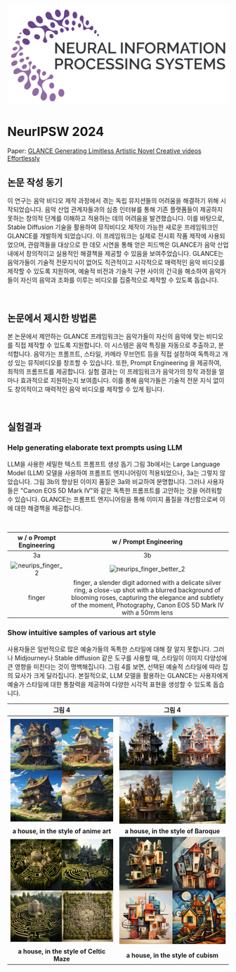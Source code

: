 
![](./Pasted_image_20240204215716.png)

# NeurIPSW 2024
Paper: [GLANCE Generating Limitless Artistic Novel Creative videos Effortlessly](https://drive.google.com/file/d/1mdxnDxBs-M8RNweu-pwALn0pFz84WWkl/view?usp=sharing)
<br>

## 논문 작성 동기

이 연구는 음악 비디오 제작 과정에서 겪는 독립 뮤지션들의 어려움을 해결하기 위해 시작되었습니다. 음악 산업 관계자들과의 심층 인터뷰를 통해 기존 플랫폼들이 제공하지 못하는 창의적 단계를 이해하고 적용하는 데의 어려움을 발견했습니다. 이를 바탕으로, Stable Diffusion 기술을 활용하여 뮤직비디오 제작이 가능한 새로운 프레임워크인 GLANCE를 개발하게 되었습니다. 이 프레임워크는 실제로 전시회 작품 제작에 사용되었으며, 관람객들을 대상으로 한 데모 시연을 통해 얻은 피드백은 GLANCE가 음악 산업 내에서 창의적이고 실용적인 해결책을 제공할 수 있음을 보여주었습니다. GLANCE는 음악가들이 기술적 전문지식이 없어도 직관적이고 시각적으로 매력적인 음악 비디오를 제작할 수 있도록 지원하며, 예술적 비전과 기술적 구현 사이의 간극을 해소하여 음악가들이 자신의 음악과 조화를 이루는 비디오를 집중적으로 제작할 수 있도록 돕습니다.

<br>

## 논문에서 제시한 방법론

본 논문에서 제안하는 GLANCE 프레임워크는 음악가들이 자신의 음악에 맞는 비디오를 직접 제작할 수 있도록 지원합니다. 이 시스템은 음악 특징을 자동으로 추출하고, 분석합니다. 음악가는 프롬프트, 스타일, 카메라 무브먼트 등을 직접 설정하여 독특하고 개성 있는 뮤직비디오를 창조할 수 있습니다. 또한, Prompt Engineering 을 제공하여, 최적의 프롬프트를 제공합니다. 실험 결과는 이 프레임워크가 음악가의 창작 과정을 얼마나 효과적으로 지원하는지 보여줍니다. 이를 통해 음악가들은 기술적 전문 지식 없이도 창의적이고 매력적인 음악 비디오를 제작할 수 있게 됩니다.


<br>

## 실험결과

###   Help generating elaborate text prompts using LLM

LLM을 사용한 세밀한 텍스트 프롬프트 생성 돕기 그림 3b에서는 Large Language Model (LLM) 모델을 사용하여 프롬프트 엔지니어링이 적용되었으나, 3a는 그렇지 않았습니다. 그림 3b의 향상된 이미지 품질은 3a와 비교하여 분명합니다. 그러나 사용자들은 "Canon EOS 5D Mark IV"와 같은 독특한 프롬프트를 고안하는 것을 어려워할 수 있습니다. GLANCE는 프롬프트 엔지니어링을 통해 이미지 품질을 개선함으로써 이에 대한 해결책을 제공합니다.

<br>

| w / o  Prompt Engineering | w /  Prompt Engineering |
| :----: | :----: |
| 3a | 3b |
| ![neurips_finger_2](neurips_finger_2.png) | ![neurips_finger_better_2](neurips_finger_better_2.png) |
| finger | finger, a slender digit adorned with a delicate silver ring, a close-up shot with a blurred background of blooming roses, capturing the elegance and subtlety of the moment, Photography, Canon EOS 5D Mark IV with a 50mm lens |

### Show intuitive samples of various art style

사용자들은 일반적으로 많은 예술가들의 독특한 스타일에 대해 잘 알지 못합니다. 그러나 Midjourney나 Stable diffusion 같은 도구를 사용할 때, 스타일이 이미지 다양성에 큰 영향을 미친다는 것이 명백해집니다. 그림 4를 보면, 선택된 예술적 스타일에 따라 집의 묘사가 크게 달라집니다. 본질적으로, LLM 모델을 활용하는 GLANCE는 사용자에게 예술가 스타일에 대한 통찰력을 제공하여 다양한 시각적 표현을 생성할 수 있도록 돕습니다.
<br>

| 그림 4 | 그림 4 |
| :--: | :--: |
| ![a house, in the style of anime art](./Anime_Art.jpeg) | ![a house, in the style of Baroque](./Baroque.png) |
| **a house, in the style of anime art** | **a house, in the style of Baroque** |
| ![a house, in the style of Celtic Maze](./Celtic_Maze.png) | ![a house, in the style of cubism](./Cubism.jpeg) |
| **a house, in the style of Celtic Maze** | **a house, in the style of cubism** |






